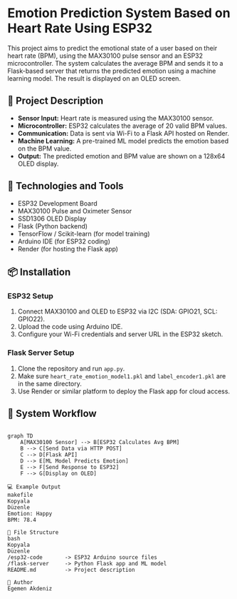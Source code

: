 # Emotion Prediction System Based on Heart Rate Using ESP32

This project aims to predict the emotional state of a user based on their heart rate (BPM), using the MAX30100 pulse sensor and an ESP32 microcontroller. The system calculates the average BPM and sends it to a Flask-based server that returns the predicted emotion using a machine learning model. The result is displayed on an OLED screen.

## 🧠 Project Description

- **Sensor Input:** Heart rate is measured using the MAX30100 sensor.
- **Microcontroller:** ESP32 calculates the average of 20 valid BPM values.
- **Communication:** Data is sent via Wi-Fi to a Flask API hosted on Render.
- **Machine Learning:** A pre-trained ML model predicts the emotion based on the BPM value.
- **Output:** The predicted emotion and BPM value are shown on a 128x64 OLED display.

## 🧰 Technologies and Tools

- ESP32 Development Board  
- MAX30100 Pulse and Oximeter Sensor  
- SSD1306 OLED Display  
- Flask (Python backend)  
- TensorFlow / Scikit-learn (for model training)  
- Arduino IDE (for ESP32 coding)  
- Render (for hosting the Flask app)

## 📦 Installation

### ESP32 Setup
1. Connect MAX30100 and OLED to ESP32 via I2C (SDA: GPIO21, SCL: GPIO22).
2. Upload the code using Arduino IDE.
3. Configure your Wi-Fi credentials and server URL in the ESP32 sketch.

### Flask Server Setup
1. Clone the repository and run `app.py`.
2. Make sure `heart_rate_emotion_model1.pkl` and `label_encoder1.pkl` are in the same directory.
3. Use Render or similar platform to deploy the Flask app for cloud access.

## 📡 System Workflow

```mermaid

graph TD
    A[MAX30100 Sensor] --> B[ESP32 Calculates Avg BPM]
    B --> C[Send Data via HTTP POST]
    C --> D[Flask API]
    D --> E[ML Model Predicts Emotion]
    E --> F[Send Response to ESP32]
    F --> G[Display on OLED]

💻 Example Output
makefile
Kopyala
Düzenle
Emotion: Happy
BPM: 78.4

📁 File Structure
bash
Kopyala
Düzenle
/esp32-code       -> ESP32 Arduino source files
/flask-server     -> Python Flask app and ML model
README.md         -> Project description

👤 Author
Egemen Akdeniz
